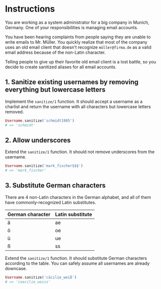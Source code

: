 # Instructions

You are working as a system administrator for a big company in Munich, Germany. One of your responsibilities is managing email accounts.

You have been hearing complaints from people saying they are unable to write emails to Mr. Müller. You quickly realize that most of the company uses an old email client that doesn't recognize `müller@firma.de` as a valid email address because of the non-Latin character.

Telling people to give up their favorite old email client is a lost battle, so you decide to create sanitized aliases for all email accounts.

## 1. Sanitize existing usernames by removing everything but lowercase letters

Implement the `sanitize/1` function. It should accept a username as a charlist and return the username with all characters but lowercase letters removed.

```elixir
Username.sanitize('schmidt1985')
# => 'schmidt'
```

## 2. Allow underscores

Extend the `sanitize/1` function. It should not remove underscores from the username.

```elixir
Username.sanitize('mark_fischer$$$')
# => 'mark_fischer'
```

## 3. Substitute German characters

There are 4 non-Latin characters in the German alphabet, and all of them have commonly-recognized Latin substitutes.

| German character | Latin substitute |
| ---------------- | ---------------- |
| ä                | ae               |
| ö                | oe               |
| ü                | ue               |
| ß                | ss               |

Extend the `sanitize/1` function. It should substitute German characters according to the table. You can safely assume all usernames are already downcase.

```elixir
Username.sanitize('cäcilie_weiß')
# => 'caecilie_weiss'
```
